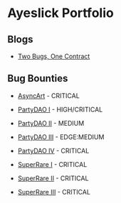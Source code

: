 # Ayeslick Portfolio

## Blogs
* [Two Bugs, One Contract](https://mirror.xyz/0x7c9228520C78fcF3143C55dde4F4103517214574/XYhrRg4_vYHliAIh6MB-dSplB6_5gACQqkiLwEhU4VA)

## Bug Bounties

* [AsyncArt](https://gist.github.com/ayeslick/02fcaaca9ed87555652464462438ba48) - CRITICAL

* [PartyDAO I](https://gist.github.com/ayeslick/efc6964f58a418c1bafcff2c56d213b0) - HIGH/CRITICAL

* [PartyDAO II](https://gist.github.com/ayeslick/f27cecd9d6d5488ced7c52035bcbf257) - MEDIUM

* [PartyDAO III](https://gist.github.com/ayeslick/c70ad2a78971631064c512878cb24613) - EDGE:MEDIUM 

* [PartyDAO IV](https://gist.github.com/ayeslick/c09839724cf7c679178357bde0ac6d78) - CRITICAL

* [SuperRare I](https://gist.github.com/ayeslick/956d97ef62e87584c7548ac0991b7fe3) - CRITICAL

* [SuperRare II](https://gist.github.com/ayeslick/e2b573252445dad4a8c7c3737c38024d) - CRITICAL

* [SuperRare III](https://gist.github.com/ayeslick/b91747ab21d7155566f9e0ba02f12e7e) - CRITICAL
